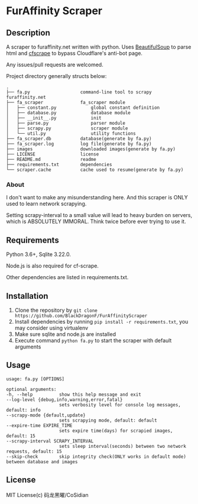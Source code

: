 # FurAffinity Scraper

## Description

A scraper to furaffinity.net written with python. Uses [BeautifulSoup](https://www.crummy.com/software/BeautifulSoup/) to parse html and [cfscrape](https://github.com/Anorov/cloudflare-scrape) to bypass Cloudflare's anti-bot page.

Any issues/pull requests are welcomed.

Project directory generally structs below:

    .
    ├── fa.py                   command-line tool to scrapy furaffinity.net
    ├── fa_scraper              fa_scraper module
    │   ├── constant.py             global constant definition
    │   ├── database.py             database module
    │   ├── __init__.py             init
    │   ├── parse.py                parser module
    │   ├── scrapy.py               scraper module
    │   └── util.py                 utility functions
    ├── fa_scraper.db           database(generate by fa.py)
    ├── fa_scraper.log          log file(generate by fa.py)
    ├── images                  downloaded images(generate by fa.py)
    ├── LICENSE                 license
    ├── README.md               readme
    ├── requirements.txt        dependencies
    └── scraper.cache           cache used to resume(generate by fa.py)
### About

I don't want to make any misunderstanding here. And this scraper is ONLY used to learn network scrapying.

Setting scrapy-interval to a small value will lead to heavy burden on servers, which is ABSOLUTELY IMMORAL. Think twice before ever trying to use it.

## Requirements

Python 3.6+, Sqlite 3.22.0.

Node.js is also required for cf-scrape.

Other dependencies are listed in requirements.txt.

## Installation

1. Clone the repository by `git clone https://github.com/BlackDragonF/FurAffinityScraper`
2. Install dependencies by running `pip install -r requirements.txt`, you may consider using virtualenv
3. Make sure sqlite and node.js are installed
4. Execute command `python fa.py` to start the scraper with default arguments

## Usage
    usage: fa.py [OPTIONS]

    optional arguments:
    -h, --help          show this help message and exit
    --log-level {debug,info,warning,error,fatal}
                        sets verbosity level for console log messages, default: info
    --scrapy-mode {default,update}
                        sets scrapying mode, default: default
    --expire-time EXPIRE_TIME
                        sets expire time(days) for scrapied images, default: 15
    --scrapy-interval SCRAPY_INTERVAL
                        sets sleep interval(seconds) between two network requests, default: 15
    --skip-check        skip integrity check(ONLY works in default mode) between database and images


## License

MIT License(c) 码龙黑曜/CoSidian
